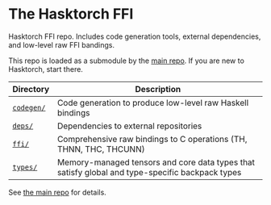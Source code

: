 # The Hasktorch FFI

Hasktorch FFI repo. Includes code generation tools, external dependencies, and low-level raw FFI bandings.

This repo is loaded as a submodule by the [main repo](https://github.com/hasktorch/hasktorch). If you are new to Hasktorch, start there.

| Directory                   | Description |
| --------------------------- | ----------- |
| [`codegen/`][codegen]       | Code generation to produce low-level raw Haskell bindings |
| [`deps/`][deps]             | Dependencies to external repositories | 
| [`ffi/`][ffi]               | Comprehensive raw bindings to C operations (TH, THNN, THC, THCUNN) |
| [`types/`][types]           | Memory-managed tensors and core data types that satisfy global and type-specific backpack types |

See [the main repo](https://www.github.com/hasktorch/hasktorch) for details.

<!-- project directory links -->
[codegen]: ./codegen/
[deps]: ./deps/
[ffi]: ./ffi/
[types]: ./types/
